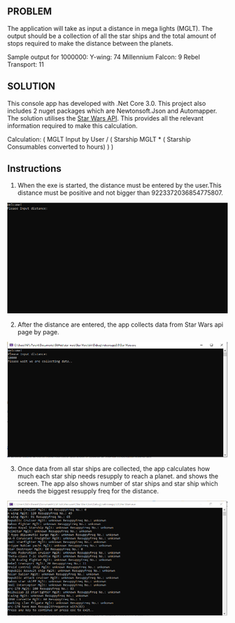 ## PROBLEM
The application will take as input a distance in mega lights (MGLT).
The output should be a collection of all the star ships and the total amount of stops required to make the distance between the planets.

Sample output for 1000000:
Y-wing: 74
Millennium Falcon: 9
Rebel Transport: 11

## SOLUTION
This console app has developed with .Net Core 3.0. This project also includes 2 nuget packages which are Newtonsoft.Json and Automapper.
The solution utilises the [Star Wars API](as). This provides all the relevant information required to make this calculation.

Calculation: ( MGLT Input by User / ( Starship MGLT * ( Starship Consumables converted to hours) ) ) 

## Instructions
1. When the exe is started, the distance must be entered by the user.This distance must be positive and not bigger than 9223372036854775807.

![](https://github.com/aalicagan/Starship/blob/master/images/1.PNG)

2. After the distance are entered, the app collects data from Star Wars api page by page.

![](https://github.com/aalicagan/Starship/blob/master/images/2.PNG)

3. Once data from all star ships are collected, the app calculates how much each star ship needs resupply to reach a planet. and shows the screen. 
The app also shows number of star ships and star ship which needs the biggest resupply freq for the distance. 

![](https://github.com/aalicagan/Starship/blob/master/images/3.PNG)
